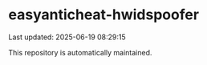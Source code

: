 # easyanticheat-hwidspoofer

Last updated: 2025-06-19 08:29:15

This repository is automatically maintained.
